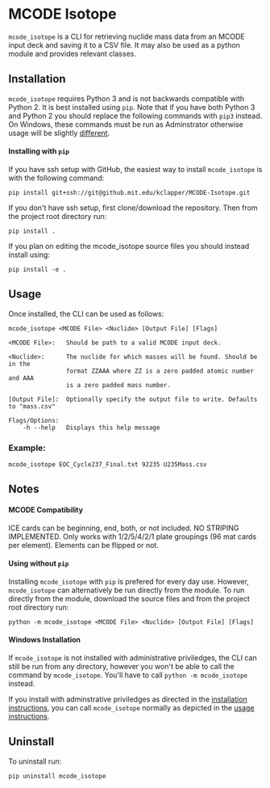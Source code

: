 # MCODE Isotope

`mcode_isotope` is a CLI for retrieving nuclide mass data from an MCODE input deck and saving it
to a CSV file. It may also be used as a python module and provides relevant classes.

## Installation

`mcode_isotope` requires Python 3 and is not backwards compatible with Python 2. It is best installed using `pip`. 
Note that if you have both Python 3 and Python 2 you should replace the following commands with `pip3` instead.
On Windows, these commands must be run as Adminstrator otherwise usage will be slightly [different](#windows-installation).

#### Installing with `pip`

If you have ssh setup with GitHub, the easiest way to install `mcode_isotope` is with the following
command:

    pip install git+ssh://git@github.mit.edu/kclapper/MCODE-Isotope.git

If you don't have ssh setup, first clone/download the repository. Then from the project root directory run:

    pip install .

If you plan on editing the mcode_isotope source files you should instead install using:

    pip install -e .

## Usage

Once installed, the CLI can be used as follows:

    mcode_isotope <MCODE File> <Nuclide> [Output File] [Flags]

    <MCODE File>:   Should be path to a valid MCODE input deck.
    
    <Nuclide>:      The nuclide for which masses will be found. Should be in the 
                    format ZZAAA where ZZ is a zero padded atomic number and AAA
                    is a zero padded mass number.

    [Output File]:  Optionally specify the output file to write. Defaults to "mass.csv"
    
    Flags/Options:
        -h --help   Displays this help message

### Example:

    mcode_isotope EOC_Cycle237_Final.txt 92235 U235Mass.csv

## Notes

#### MCODE Compatibility

ICE cards can be beginning, end, both, or not included. NO STRIPING IMPLEMENTED. Only works with
1/2/5/4/2/1 plate groupings (96 mat cards per element). Elements can be flipped or not.

#### Using without `pip`

Installing `mcode_isotope` with `pip` is prefered for every day use. However, `mcode_isotope` can alternatively 
be run directly from the module. To run directly from the module, download the source files and from the project root 
directory run:

    python -m mcode_isotope <MCODE File> <Nuclide> [Output File] [Flags]

#### Windows Installation

If `mcode_isotope` is not installed with administrative priviledges, the CLI can still be run from any directory, however you won't be able 
to call the command by `mcode_isotope`. You'll have to call `python -m mcode_isotope` instead.

If you install with adminstrative priviledges as directed in the [installation instructions](#installation), you can call `mcode_isotope` normally
as depicted in the [usage instructions](#usage).

## Uninstall

To uninstall run:

    pip uninstall mcode_isotope

